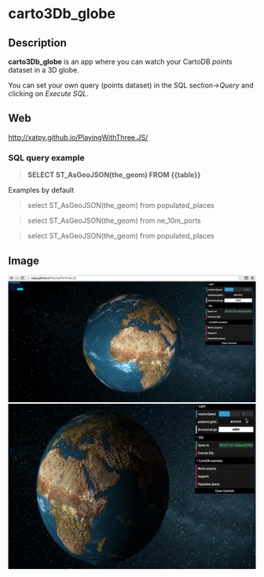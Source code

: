 # carto3Db_globe

## Description
**carto3Db_globe** is an app where you can watch your CartoDB *points* dataset in a 3D globe.

You can set your own query (points dataset) in the SQL section->*Query* and clicking on *Execute SQL*.

## Web
http://xatpy.github.io/PlayingWithThree.JS/

### SQL query example
> **SELECT ST_AsGeoJSON(the_geom) FROM {{table}}**

Examples by default
> select ST_AsGeoJSON(the_geom) from populated_places

> select ST_AsGeoJSON(the_geom) from ne_10m_ports

> select ST_AsGeoJSON(the_geom) from populated_places

## Image
![ScreenShot](assets/snap.png)
![gif](assets/carto3Db_globe.gif)
